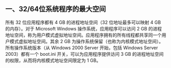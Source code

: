 ## 一、32/64位系统程序的最大空间

所有 32 位应用程序都有 4 GB 的进程地址空间（32 位地址最多可以映射 4 GB 的内存）。对于 Microsoft Windows 操作系统，应用程序可以访问 2 GB 的进程地址空间，称为用户模式虚拟地址空间。应用程序拥有的所有线程都共享同一个用户模式虚拟地址空间。其余 2 GB 为操作系统保留（也称为内核模式地址空间）。所有操作系统版本（从 Windows 2000 Server 开始，包括 Windows Server 2003）都有一个 boot.ini 开关，可以为应用程序提供访问 3 GB 的进程地址空间的权限，从而将内核模式地址空间限定为 1 GB。